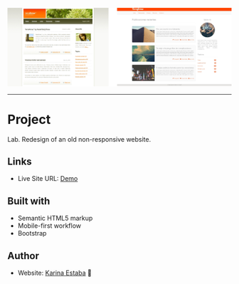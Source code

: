 ![Screenshot](./screenshot.png)

<hr>

# Project 
Lab. Redesign of an old non-responsive website.

## Links

- Live Site URL: [Demo](https://karina-estaba.gitlab.io/terrafirma)

## Built with

- Semantic HTML5 markup
- Mobile-first workflow
- Bootstrap

## Author

- Website: [Karina Estaba](https://karina-estaba.gitlab.io/directorio-repositorios/) 🔗

